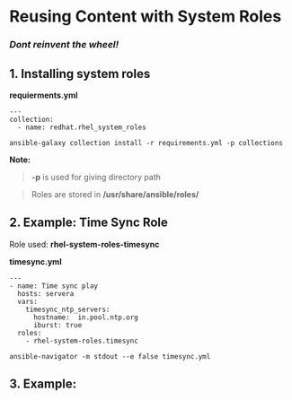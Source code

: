 # Reusing Content with System Roles
### ***Dont reinvent the wheel!***

## 1. Installing system roles

**requierments.yml**
```
---
collection:
  - name: redhat.rhel_system_roles
```

```
ansible-galaxy collection install -r requirements.yml -p collections
```

**Note:**
> **-p** is used for giving directory path

> Roles are stored in **/usr/share/ansible/roles/**

## 2. Example: Time Sync Role
Role used: **rhel-system-roles-timesync**


**timesync.yml**
```
---
- name: Time sync play
  hosts: servera
  vars:
    timesync_ntp_servers:
      hostname:  in.pool.ntp.org
      iburst: true
  roles:
    - rhel-system-roles.timesync
```

```
ansible-navigator -m stdout --e false timesync.yml
```

## 3. Example: 

